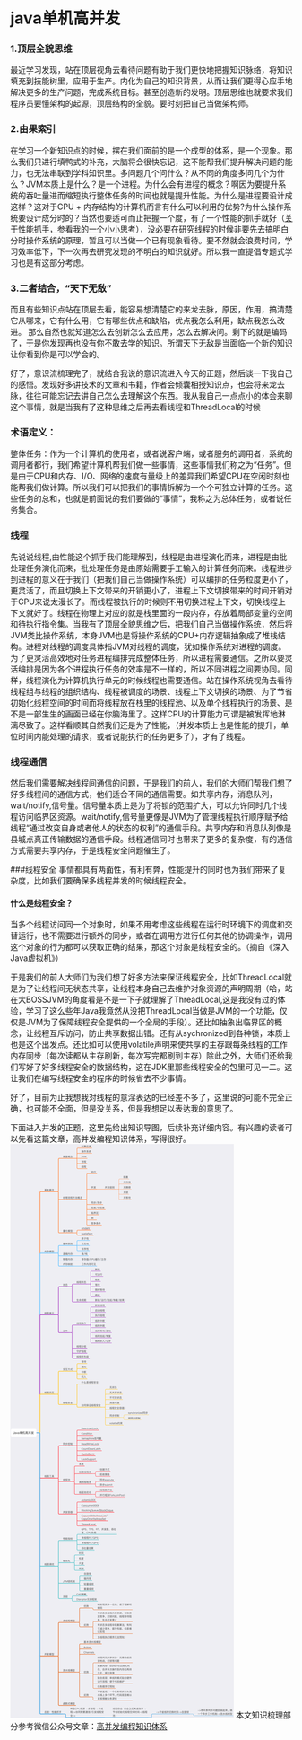 # java单机高并发

### 1.顶层全貌思维
最近学习发现，站在顶层视角去看待问题有助于我们更快地把握知识脉络，将知识填充到技能树里，应用于生产。内化为自己的知识背景，从而让我们更得心应手地解决更多的生产问题，完成系统目标。甚至创造新的发明。顶层思维也就要求我们程序员要懂架构的起源，顶层结构的全貌。要时刻把自己当做架构师。
### 2.由果索引
在学习一个新知识点的时候，摆在我们面前的是一个成型的体系，是一个现象。那么我们只进行填鸭式的补充，大脑将会很快忘记，这不能帮我们提升解决问题的能力，也无法串联到学科知识里。多问题几个问什么？从不同的角度多问几个为什么？JVM本质上是什么？是一个进程。为什么会有进程的概念？啊因为要提升系统的吞吐量进而缩短执行整体任务的时间也就是提升性能。为什么是进程要设计成这样？这对于CPU + 内存结构的计算机而言有什么可以利用的优势?为什么操作系统要设计成分时的？当然也要适可而止把握一个度，有了一个性能的抓手就好（[关于性能抓手，参看我的一个小小思考](https://zhouplus.github.io/blog/#/tech/performance)），没必要在研究线程的时候非要先去搞明白分时操作系统的原理，暂且可以当做一个已有现象看待。要不然就会浪费时间，学习效率低下，下一次再去研究发现的不明白的知识就好。所以我一直提倡专题式学习也是有这部分考虑。
### 3.二者结合，“天下无敌”
而且有些知识点站在顶层去看，能容易想清楚它的来龙去脉，原因，作用，搞清楚它从哪来，它有什么用，它有哪些优点和缺陷，优点我怎么利用，缺点我怎么改进。 那么自然也就知道怎么去创新怎么去应用，怎么去解决问。剩下的就是编码了，于是你发现再也没有你不敢去学的知识。所谓天下无敌是当面临一个新的知识让你看到你是可以学会的。
     
好了，意识流梳理完了，就结合我说的意识流进入今天的正题，然后谈一下我自己的感悟。发现好多讲技术的文章和书籍，作者会倾囊相授知识点，也会将来龙去脉，往往可能忘记去讲自己怎么去理解这个东西。我从我自己一点点小的体会来聊这个事情，就是当我有了这种思维之后再去看线程和ThreadLocal的时候

### 术语定义：
整体任务：作为一个计算机的使用者，或者说客户端，或者服务的调用者，系统的调用者都行，我们希望计算机帮我们做一些事情，这些事情我们称之为“任务”。但是由于CPU和内存、I/O、网络的速度有量级上的差异我们希望CPU在空闲时刻也能帮我们做计算。所以我们可以把我们的事情拆解为一个个可独立计算的任务。这些任务的总和，也就是前面说的我们要做的“事情”，我称之为总体任务，或者说任务集合。

### 线程
先说说线程,由性能这个抓手我们能理解到，线程是由进程演化而来，进程是由批处理任务演化而来，批处理任务是由原始需要手工输入的计算任务而来。线程进步到进程的意义在于我们（把我们自己当做操作系统）可以编排的任务粒度更小了，更灵活了，而且切换上下文带来的开销更小了，进程上下文切换带来的时间开销对于CPU来说太漫长了。而线程被执行的时候则不用切换进程上下文，切换线程上下文就好了。线程在物理上对应的就是栈里面的一段内存，存放着局部变量的空间和待执行指令集。当我有了顶层全貌思维之后，把我们自己当做操作系统，然后将JVM类比操作系统，本身JVM也是将操作系统的CPU+内存逻辑抽象成了堆栈结构。进程对线程的调度具体指JVM对线程的调度，犹如操作系统对进程的调度。为了更灵活高效地对任务进程编排完成整体任务，所以进程需要通信。之所以要灵活编排是因为各个进程执行任务的效率是不一样的，所以不同进程之间要协同。同样，线程演化为计算机执行单元的时候线程也需要通信。站在操作系统视角去看待线程组与线程的组织结构、线程被调度的场景、线程上下文切换的场景、为了节省初始化线程空间的时间而将线程放在栈里的线程池、以及单个线程执行的场景、是不是一部生生的画面已经在你脑海里了。这样CPU的计算能力可谓是被发挥地淋漓尽致了。这样看顺其自然我们还是为了性能，（并发本质上也是性能的提升，单位时间内能处理的请求，或者说能执行的任务更多了），才有了线程。
### 线程通信
然后我们需要解决线程间通信的问题，于是我们的前人，我们的大师们帮我们想了好多线程间的通信方式，他们适合不同的通信需要。如共享内存，消息队列，wait/notify,信号量。信号量本质上是为了将锁的范围扩大，可以允许同时几个线程访问临界区资源。wait/notify,信号量更像是JVM为了管理线程执行顺序赋予给线程“通过改变自身或者他人的状态的权利”的通信手段。共享内存和消息队列像是县城点真正传输数据的通信手段。线程通信同时也带来了更多的复杂度，有的通信方式需要共享内存，于是线程安全问题催生了。

###线程安全
事情都具有两面性，有利有弊，性能提升的同时也为我们带来了复杂度，比如我们要确保多线程并发的时候线程安全。

#### 什么是线程安全？

当多个线程访问同一个对象时，如果不用考虑这些线程在运行时环境下的调度和交替运行，也不需要进行额外的同步，或者在调用方进行任何其他的协调操作，调用这个对象的行为都可以获取正确的结果，那这个对象是线程安全的。（摘自《深入Java虚拟机》）

于是我们的前人大师们为我们想了好多方法来保证线程安全，比如ThreadLocal就是为了让线程间无状态共享，让线程本身自己去维护对象资源的声明周期（哈，站在大BOSSJVM的角度看是不是一下子就理解了ThreadLocal,这是我没有过的体验，学习了这么些年Java我竟然从没把ThreadLocal当做是JVM的一个功能，仅仅是JVM为了保障线程安全提供的一个全局的手段）。还比如抽象出临界区的概念，让线程互斥访问，防止共享数据出错。还有从sychronized到各种锁，本质上也是这个出发点。还比如可以使用volatile声明来使共享的主存跟每条线程的工作内存同步（每次读都从主存刷新，每次写完都刷到主存）除此之外，大师们还给我们写好了好多线程安全的数据结构，这在JDK里那些线程安全的包里可见一二。这让我们在编写线程安全的程序的时候省去不少事情。

好了，目前为止我想我对线程的意淫表达的已经差不多了，这里说的可能不完全正确，也可能不全面，但是没关系，但是我想足以表达我的意思了。

下面进入并发的正题，这里先给出知识导图，后续补充详细内容。有兴趣的读者可以先看这篇文章，高并发编程知识体系，写得很好。
![image](../pics/Java单机高并发.png)
本文知识梳理部分参考微信公众号文章：[高并发编程知识体系](https://mp.weixin.qq.com/s/5pNBSvIcT8I1_MCJs1ewAA)
